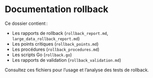 # Documentation rollback

Ce dossier contient :
- Les rapports de rollback (`rollback_report.md`, `large_data_rollback_report.md`)
- Les points critiques (`rollback_points.md`)
- Les procédures (`rollback_procedures.md`)
- Les scripts Go (`rollback.go`)
- Les rapports de validation (`rollback_validation.md`)

Consultez ces fichiers pour l’usage et l’analyse des tests de rollback.